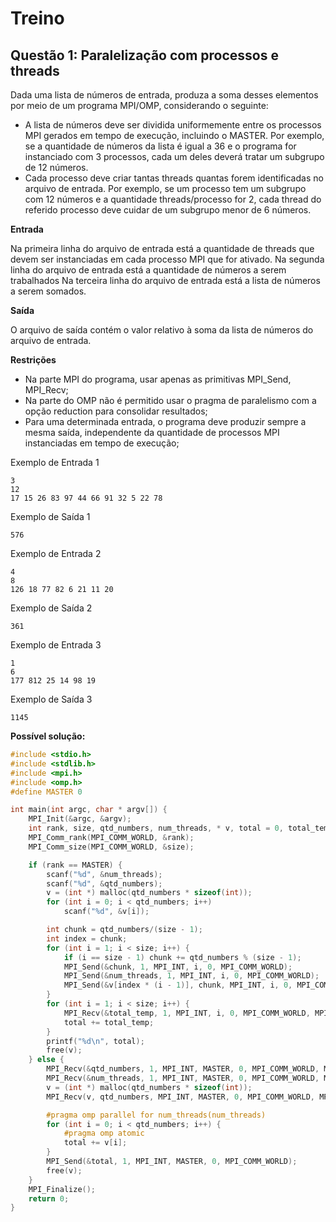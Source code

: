 # Treino

## Questão 1: Paralelização com processos e threads

Dada uma lista de números de entrada, produza a soma desses elementos por meio de um programa MPI/OMP, considerando o seguinte:

- A lista de números deve ser dividida uniformemente entre os processos MPI gerados em tempo de execução, incluindo o MASTER. Por exemplo, se a quantidade de números da lista é igual a 36 e o programa for instanciado com 3 processos, cada um deles deverá tratar um subgrupo de 12 números.
- Cada processo deve criar tantas threads quantas forem identificadas no arquivo de entrada. Por exemplo, se um processo tem um subgrupo com 12 números e a quantidade threads/processo for 2, cada thread do referido processo deve cuidar de um subgrupo menor de 6 números.

**Entrada**

Na primeira linha do arquivo de entrada está a quantidade de threads que devem ser instanciadas em cada processo MPI que for ativado. Na segunda linha do arquivo de entrada está a quantidade de números a serem trabalhados Na terceira linha do arquivo de entrada está a lista de números a serem somados.

**Saída**

O arquivo de saída contém o valor relativo à soma da lista de números do arquivo de entrada.

**Restrições**

- Na parte MPI do programa, usar apenas as primitivas MPI_Send, MPI_Recv;
- Na parte do OMP não é permitido usar o pragma de paralelismo com a opção reduction para consolidar resultados;
- Para uma determinada entrada, o programa deve produzir sempre a mesma saída, independente da quantidade de processos MPI instanciadas em tempo de execução;

Exemplo de Entrada 1
```
3
12
17 15 26 83 97 44 66 91 32 5 22 78
```
Exemplo de Saída 1
```
576
```

Exemplo de Entrada 2
```
4
8
126 18 77 82 6 21 11 20
```

Exemplo de Saída 2
```
361
```
Exemplo de Entrada 3
```
1
6
177 812 25 14 98 19
```
Exemplo de Saída 3
```
1145
```

**Possível solução:**

```c
#include <stdio.h>
#include <stdlib.h>
#include <mpi.h>
#include <omp.h>
#define MASTER 0

int main(int argc, char * argv[]) {
    MPI_Init(&argc, &argv);
    int rank, size, qtd_numbers, num_threads, * v, total = 0, total_temp;
    MPI_Comm_rank(MPI_COMM_WORLD, &rank);
    MPI_Comm_size(MPI_COMM_WORLD, &size);

    if (rank == MASTER) {
        scanf("%d", &num_threads);
        scanf("%d", &qtd_numbers);
        v = (int *) malloc(qtd_numbers * sizeof(int));
        for (int i = 0; i < qtd_numbers; i++)
            scanf("%d", &v[i]);

        int chunk = qtd_numbers/(size - 1);
        int index = chunk;
        for (int i = 1; i < size; i++) {
            if (i == size - 1) chunk += qtd_numbers % (size - 1);
            MPI_Send(&chunk, 1, MPI_INT, i, 0, MPI_COMM_WORLD);
            MPI_Send(&num_threads, 1, MPI_INT, i, 0, MPI_COMM_WORLD);
            MPI_Send(&v[index * (i - 1)], chunk, MPI_INT, i, 0, MPI_COMM_WORLD);
        }
        for (int i = 1; i < size; i++) {
            MPI_Recv(&total_temp, 1, MPI_INT, i, 0, MPI_COMM_WORLD, MPI_STATUS_IGNORE);
            total += total_temp;
        }
        printf("%d\n", total);
        free(v);
    } else {
        MPI_Recv(&qtd_numbers, 1, MPI_INT, MASTER, 0, MPI_COMM_WORLD, MPI_STATUS_IGNORE);
        MPI_Recv(&num_threads, 1, MPI_INT, MASTER, 0, MPI_COMM_WORLD, MPI_STATUS_IGNORE);
        v = (int *) malloc(qtd_numbers * sizeof(int));
        MPI_Recv(v, qtd_numbers, MPI_INT, MASTER, 0, MPI_COMM_WORLD, MPI_STATUS_IGNORE);

        #pragma omp parallel for num_threads(num_threads)
        for (int i = 0; i < qtd_numbers; i++) {
            #pragma omp atomic
            total += v[i];
        }
        MPI_Send(&total, 1, MPI_INT, MASTER, 0, MPI_COMM_WORLD);
        free(v);
    }
    MPI_Finalize();
    return 0;
}
```
